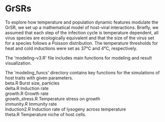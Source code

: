 # GrSRs

To explore how temperature and population dynamic features modulate the GrSR, we set up a mathematical model of host-viral interactions. 
Briefly, we assumed that each step of the infection cycle is temperature dependent, all virus species are ecologically equivalent and that the size of the virus set for a species follows a Poisson distribution. 
The temperature thresholds for heat and cold inductions were set as 37℃ and 4℃, respectively. 

The 'modeling-v3.R' file includes main functions for modeling and result visualization.  

The 'modeling_funcs' directory contains key functions for the simulations of host traits with given parameters.  
beta.R        Burst size, particles  
delta.R       Induction rate  
growth.R      Growth rate  
growth_stress.R      Temperature stress on growth  
immunity.R        Immunity rate  
Induction2.R        Induction rate of lysogeny across temperature  
theta.R       Temperature niche of host cells.  
